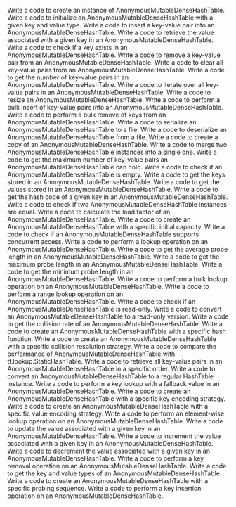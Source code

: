 Write a code to create an instance of AnonymousMutableDenseHashTable.
Write a code to initialize an AnonymousMutableDenseHashTable with a given key and value type.
Write a code to insert a key-value pair into an AnonymousMutableDenseHashTable.
Write a code to retrieve the value associated with a given key in an AnonymousMutableDenseHashTable.
Write a code to check if a key exists in an AnonymousMutableDenseHashTable.
Write a code to remove a key-value pair from an AnonymousMutableDenseHashTable.
Write a code to clear all key-value pairs from an AnonymousMutableDenseHashTable.
Write a code to get the number of key-value pairs in an AnonymousMutableDenseHashTable.
Write a code to iterate over all key-value pairs in an AnonymousMutableDenseHashTable.
Write a code to resize an AnonymousMutableDenseHashTable.
Write a code to perform a bulk insert of key-value pairs into an AnonymousMutableDenseHashTable.
Write a code to perform a bulk remove of keys from an AnonymousMutableDenseHashTable.
Write a code to serialize an AnonymousMutableDenseHashTable to a file.
Write a code to deserialize an AnonymousMutableDenseHashTable from a file.
Write a code to create a copy of an AnonymousMutableDenseHashTable.
Write a code to merge two AnonymousMutableDenseHashTable instances into a single one.
Write a code to get the maximum number of key-value pairs an AnonymousMutableDenseHashTable can hold.
Write a code to check if an AnonymousMutableDenseHashTable is empty.
Write a code to get the keys stored in an AnonymousMutableDenseHashTable.
Write a code to get the values stored in an AnonymousMutableDenseHashTable.
Write a code to get the hash code of a given key in an AnonymousMutableDenseHashTable.
Write a code to check if two AnonymousMutableDenseHashTable instances are equal.
Write a code to calculate the load factor of an AnonymousMutableDenseHashTable.
Write a code to create an AnonymousMutableDenseHashTable with a specific initial capacity.
Write a code to check if an AnonymousMutableDenseHashTable supports concurrent access.
Write a code to perform a lookup operation on an AnonymousMutableDenseHashTable.
Write a code to get the average probe length in an AnonymousMutableDenseHashTable.
Write a code to get the maximum probe length in an AnonymousMutableDenseHashTable.
Write a code to get the minimum probe length in an AnonymousMutableDenseHashTable.
Write a code to perform a bulk lookup operation on an AnonymousMutableDenseHashTable.
Write a code to perform a range lookup operation on an AnonymousMutableDenseHashTable.
Write a code to check if an AnonymousMutableDenseHashTable is read-only.
Write a code to convert an AnonymousMutableDenseHashTable to a read-only version.
Write a code to get the collision rate of an AnonymousMutableDenseHashTable.
Write a code to create an AnonymousMutableDenseHashTable with a specific hash function.
Write a code to create an AnonymousMutableDenseHashTable with a specific collision resolution strategy.
Write a code to compare the performance of AnonymousMutableDenseHashTable with tf.lookup.StaticHashTable.
Write a code to retrieve all key-value pairs in an AnonymousMutableDenseHashTable in a specific order.
Write a code to convert an AnonymousMutableDenseHashTable to a regular HashTable instance.
Write a code to perform a key lookup with a fallback value in an AnonymousMutableDenseHashTable.
Write a code to create an AnonymousMutableDenseHashTable with a specific key encoding strategy.
Write a code to create an AnonymousMutableDenseHashTable with a specific value encoding strategy.
Write a code to perform an element-wise lookup operation on an AnonymousMutableDenseHashTable.
Write a code to update the value associated with a given key in an AnonymousMutableDenseHashTable.
Write a code to increment the value associated with a given key in an AnonymousMutableDenseHashTable.
Write a code to decrement the value associated with a given key in an AnonymousMutableDenseHashTable.
Write a code to perform a key removal operation on an AnonymousMutableDenseHashTable.
Write a code to get the key and value types of an AnonymousMutableDenseHashTable.
Write a code to create an AnonymousMutableDenseHashTable with a specific probing sequence.
Write a code to perform a key insertion operation on an AnonymousMutableDenseHashTable.